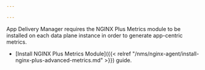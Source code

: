 ```yaml
---

---
```


App Delivery Manager requires the NGINX Plus Metrics module to be installed on each data plane instance in order to generate app-centric metrics. 

- [Install NGINX Plus Metrics Module]({{< relref "/nms/nginx-agent/install-nginx-plus-advanced-metrics.md" >}}) guide.

